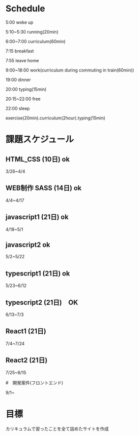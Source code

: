 # Schedule

5:00 woke up

5:10~5:30 running(20min)

6:00~7:00 curriculum(60min)

7:15 breakfast

7:55 leave home

9:00~18:00 work(curriculum during commuting in train(60min))

19:00 dinner

20:00 typing(15min)

20:15~22:00 free

22:00 sleep

exercise(20min).curriculum(2hour).typing(15min)


# 課題スケジュール

## HTML_CSS  (10日) ok

3/26~4/4

## WEB制作 SASS  (14日) ok

4/4~4/17

## javascript1  (21日) ok

4/18~5/1

## javascript2 ok

5/2~5/22

## typescript1  (21日) ok

5/23~6/12

## typescript2  (21日)　OK

6/13~7/3

## React1  (21日)

7/4~7/24

## React2  (21日)

7/25~8/15

#　開発案件(フロントエンド)

9/1~

# 目標

カリキュラムで習ったことを全て詰めたサイトを作成

